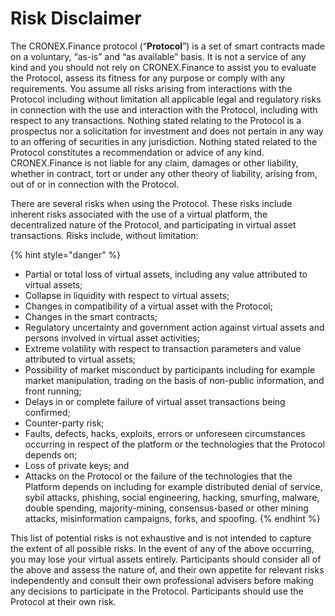 # Risk Disclaimer

The CRONEX.Finance protocol (“**Protocol**”) is a set of smart contracts made on a voluntary, “as-is” and “as available” basis. It is not a service of any kind and you should not rely on CRONEX.Finance to assist you to evaluate the Protocol, assess its fitness for any purpose or comply with any requirements. You assume all risks arising from interactions with the Protocol including without limitation all applicable legal and regulatory risks in connection with the use and interaction with the Protocol, including with respect to any transactions. Nothing stated relating to the Protocol is a prospectus nor a solicitation for investment and does not pertain in any way to an offering of securities in any jurisdiction. Nothing stated related to the Protocol constitutes a recommendation or advice of any kind. CRONEX.Finance is not liable for any claim, damages or other liability, whether in contract, tort or under any other theory of liability, arising from, out of or in connection with the Protocol.

There are several risks when using the Protocol. These risks include inherent risks associated with the use of a virtual platform, the decentralized nature of the Protocol, and participating in virtual asset transactions. Risks include, without limitation:

{% hint style="danger" %}
* Partial or total loss of virtual assets, including any value attributed to virtual assets;
* Collapse in liquidity with respect to virtual assets;
* Changes in compatibility of a virtual asset with the Protocol;
* Changes in the smart contracts;
* Regulatory uncertainty and government action against virtual assets and persons involved in virtual asset activities;
* Extreme volatility with respect to transaction parameters and value attributed to virtual assets;
* Possibility of market misconduct by participants including for example market manipulation, trading on the basis of non-public information, and front running;
* Delays in or complete failure of virtual asset transactions being confirmed;
* Counter-party risk;
* Faults, defects, hacks, exploits, errors or unforeseen circumstances occurring in respect of the platform or the technologies that the Protocol depends on;
* Loss of private keys; and
* Attacks on the Protocol or the failure of the technologies that the Platform depends on including for example distributed denial of service, sybil attacks, phishing, social engineering, hacking, smurfing, malware, double spending, majority-mining, consensus-based or other mining attacks, misinformation campaigns, forks, and spoofing.
{% endhint %}

This list of potential risks is not exhaustive and is not intended to capture the extent of all possible risks. In the event of any of the above occurring, you may lose your virtual assets entirely. Participants should consider all of the above and assess the nature of, and their own appetite for relevant risks independently and consult their own professional advisers before making any decisions to participate in the Protocol. Participants should use the Protocol at their own risk.&#x20;
